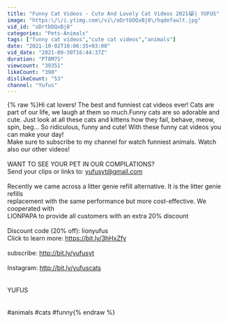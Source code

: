 ```yaml
---
title: "Funny Cat Videos - Cute And Lovely Cat Videos 2021😹| YUFUS"
image: "https:\/\/i.ytimg.com\/vi\/oDrtbDQxBj8\/hqdefault.jpg"
vid_id: "oDrtbDQxBj8"
categories: "Pets-Animals"
tags: ["funny cat videos","cute cat videos","animals"]
date: "2021-10-02T10:06:35+03:00"
vid_date: "2021-09-30T16:44:37Z"
duration: "PT8M7S"
viewcount: "39351"
likeCount: "390"
dislikeCount: "53"
channel: "Yufus"
---
```

{% raw %}Hi cat lovers! The best and funniest cat videos ever! Cats are part of our life, we laugh at them so much.Funny cats are so adorable and cute. Just look at all these cats and kittens how they fail, behave, meow, spin, beg... So ridiculous, funny and cute! With these funny cat videos you can make your day! <br />Make sure to subscribe to my channel for watch funniest animals. Watch also our other videos!<br /><br />WANT TO SEE YOUR PET IN OUR COMPILATIONS?<br />Send your clips or links to:  yufusyt@gmail.com<br /><br />Recently we came across a litter genie refill alternative. It is the litter genie refills<br />replacement with the same performance but more cost-effective. We cooperated with<br />LIONPAPA to provide all customers with an extra 20% discount <br /><br />Discount code (20% off): lionyufus<br />Click to learn more: <a rel="nofollow" target="blank" href="https://bit.ly/3hHxZfy">https://bit.ly/3hHxZfy</a><br /><br />subscribe: <a rel="nofollow" target="blank" href="http://bit.ly/yufusyt">http://bit.ly/yufusyt</a><br /><br />Instagram: <a rel="nofollow" target="blank" href="http://bit.ly/yufuscats">http://bit.ly/yufuscats</a><br /><br /><br />YUFUS<br /><br /><br />#animals #cats #funny{% endraw %}

